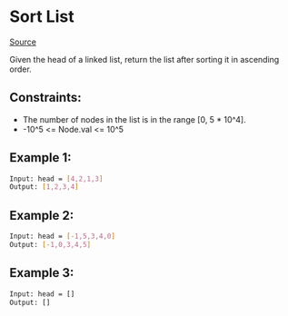 # Sort List
[Source](https://leetcode.com/problems/sort-list/)

Given the head of a linked list, return the list after sorting it in ascending order.

## Constraints:

 - The number of nodes in the list is in the range [0, 5 * 10^4].
 - -10^5 <= Node.val <= 10^5

## Example 1:
```sh
Input: head = [4,2,1,3]
Output: [1,2,3,4]
```

## Example 2:
```sh
Input: head = [-1,5,3,4,0]
Output: [-1,0,3,4,5]
```

## Example 3:
```sh
Input: head = []
Output: []
```
